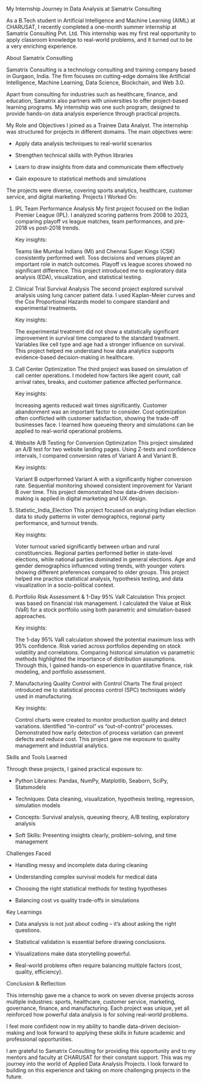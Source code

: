 My Internship Journey in Data Analysis at Samatrix Consulting

As a B.Tech student in Artificial Intelligence and Machine Learning (AIML) at CHARUSAT, I recently completed a one-month summer internship at Samatrix Consulting Pvt. Ltd. This internship was my first real opportunity to apply classroom knowledge to real-world problems, and it turned out to be a very enriching experience.

About Samatrix Consulting

Samatrix Consulting is a technology consulting and training company based in Gurgaon, India. The firm focuses on cutting-edge domains like Artificial Intelligence, Machine Learning, Data Science, Blockchain, and Web 3.0.

Apart from consulting for industries such as healthcare, finance, and education, Samatrix also partners with universities to offer project-based learning programs. My internship was one such program, designed to provide hands-on data analysis experience through practical projects.

My Role and Objectives
I joined as a Trainee Data Analyst. The internship was structured for projects in different domains. 
The main objectives were:

* Apply data analysis techniques to real-world scenarios

* Strengthen technical skills with Python libraries

* Learn to draw insights from data and communicate them effectively

* Gain exposure to statistical methods and simulations


The projects were diverse, covering sports analytics, healthcare, customer service, and digital marketing.
Projects I Worked On:

1. IPL Team Performance Analysis
My first project focused on the Indian Premier League (IPL). I analyzed scoring patterns from 2008 to 2023, comparing playoff vs league matches, team performances, and pre-2018 vs post-2018 trends.

    Key insights:
 
    Teams like Mumbai Indians (MI) and Chennai Super Kings (CSK) consistently performed well.
    Toss decisions and venues played an important role in match outcomes.
    Playoff vs league scores showed no significant difference.
    This project introduced me to exploratory data analysis (EDA), visualization, and statistical testing.

2. Clinical Trial Survival Analysis
The second project explored survival analysis using lung cancer patient data. I used Kaplan-Meier curves and the Cox Proportional Hazards model to compare standard and experimental treatments.

    Key insights:

    The experimental treatment did not show a statistically significant improvement in survival time compared to the standard treatment.
    Variables like cell type and age had a stronger influence on survival.
    This project helped me understand how data analytics supports evidence-based decision-making in healthcare.

3. Call Center Optimization
The third project was based on simulation of call center operations. I modeled how factors like agent count, call arrival rates, breaks, and customer patience affected performance.

    Key insights:

   Increasing agents reduced wait times significantly.
   Customer abandonment was an important factor to consider.
   Cost optimization often conflicted with customer satisfaction, showing the trade-off businesses face.
   I learned how queueing theory and simulations can be applied to real-world operational problems.

5. Website A/B Testing for Conversion Optimization
This project simulated an A/B test for two website landing pages. Using Z-tests and confidence intervals, I compared conversion rates of Variant A and Variant B.

    Key insights:

   Variant B outperformed Variant A with a significantly higher conversion rate.
   Sequential monitoring showed consistent improvement for Variant B over time.
   This project demonstrated how data-driven decision-making is applied in digital marketing and UX design.

6. Statistic_India_Election
This project focused on analyzing Indian election data to study patterns in voter demographics, regional party performance, and turnout trends.

    Key insights:

    Voter turnout varied significantly between urban and rural constituencies.
    Regional parties performed better in state-level elections, while national parties dominated in general elections.
    Age and gender demographics influenced voting trends, with younger voters showing different preferences compared to older groups.
    This project helped me practice statistical analysis, hypothesis testing, and data visualization in a socio-political context.

7. Portfolio Risk Assessment & 1-Day 95% VaR Calculation
This project was based on financial risk management. I calculated the Value at Risk (VaR) for a stock portfolio using both parametric and simulation-based approaches.

    Key insights:

    The 1-day 95% VaR calculation showed the potential maximum loss with 95% confidence.
    Risk varied across portfolios depending on stock volatility and correlations.
    Comparing historical simulation vs parametric methods highlighted the importance of distribution assumptions.
    Through this, I gained hands-on experience in quantitative finance, risk modeling, and portfolio assessment.

8. Manufacturing Quality Control with Control Charts
The final project introduced me to statistical process control (SPC) techniques widely used in manufacturing.

    Key insights:

    Control charts were created to monitor production quality and detect variations.
    Identified “in-control” vs “out-of-control” processes.
    Demonstrated how early detection of process variation can prevent defects and reduce cost.
    This project gave me exposure to quality management and industrial analytics.


Skills and Tools Learned

Through these projects, I gained practical exposure to:

* Python Libraries: Pandas, NumPy, Matplotlib, Seaborn, SciPy, Statsmodels

* Techniques: Data cleaning, visualization, hypothesis testing, regression, simulation models

* Concepts: Survival analysis, queueing theory, A/B testing, exploratory analysis

* Soft Skills: Presenting insights clearly, problem-solving, and time management


Challenges Faced

* Handling messy and incomplete data during cleaning

* Understanding complex survival models for medical data

* Choosing the right statistical methods for testing hypotheses

* Balancing cost vs quality trade-offs in simulations


Key Learnings

* Data analysis is not just about coding – it’s about asking the right questions.

* Statistical validation is essential before drawing conclusions.

* Visualizations make data storytelling powerful.

* Real-world problems often require balancing multiple factors (cost, quality, efficiency).


Conclusion & Reflection

This internship gave me a chance to work on seven diverse projects across multiple industries: sports, healthcare, customer service, marketing, governance, finance, and manufacturing. Each project was unique, yet all reinforced how powerful data analysis is for solving real-world problems.

I feel more confident now in my ability to handle data-driven decision-making and look forward to applying these skills in future academic and professional opportunities.

I am grateful to Samatrix Consulting for providing this opportunity and to my mentors and faculty at CHARUSAT for their constant support.
This was my journey into the world of Applied Data Analysis Projects. I look forward to building on this experience and taking on more challenging projects in the future.
